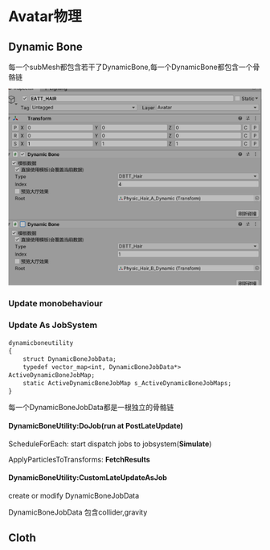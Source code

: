 # Avatar物理

## Dynamic Bone

每一个subMesh都包含若干了DynamicBone,每一个DynamicBone都包含一个骨骼链

![](../../../.gitbook/assets/image%20%28219%29.png)

### Update monobehaviour

### Update As JobSystem

```text
dynamicboneutility
{
    struct DynamicBoneJobData;
    typedef vector_map<int, DynamicBoneJobData*> ActiveDynamicBoneJobMap;
    static ActiveDynamicBoneJobMap s_ActiveDynamicBoneJobMaps;
}
```

每一个DynamicBoneJobData都是一根独立的骨骼链

#### DynamicBoneUtility:DoJob\(run at PostLateUpdate\)

ScheduleForEach: start dispatch jobs to jobsystem\(**Simulate**\)

ApplyParticlesToTransforms: **FetchResults**

#### DynamicBoneUtility:CustomLateUpdateAsJob

create or modify DynamicBoneJobData

DynamicBoneJobData 包含collider,gravity

 





## Cloth

